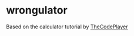 # wrongulator

Based on the calculator tutorial by <a href="http://thecodeplayer.com/walkthrough/javascript-css3-calculator">TheCodePlayer</a>
